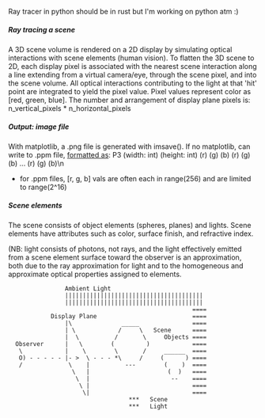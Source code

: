 Ray tracer
in python
should be in rust 
but I'm working on python atm
:)

##### Ray tracing a scene
A 3D scene volume is rendered on a 2D display by simulating optical interactions with scene elements (human vision).
To flatten the 3D scene to 2D, each display pixel is associated with the nearest scene interaction along a line extending from a virtual camera/eye, through the scene pixel, and into the scene volume. All optical interactions contributing to the light at that 'hit' point are integrated to yield the pixel value. Pixel values represent color as [red, green, blue]. The number and arrangement of display plane pixels is:
n_vertical_pixels * n_horizontal_pixels

##### Output: image file
With matplotlib, a .png file is generated with imsave().
If no matplotlib, can write to .ppm file, [formatted as](http://netpbm.sourceforge.net/doc/ppm.html):
P3 (width: int) (height: int) (r) (g) (b) (r) (g) (b) ... (r) (g) (b)\n
- for .ppm files, [r, g, b] vals are often each in range(256) and are limited to range(2^16)

##### Scene elements
The scene consists of object elements (spheres, planes) and lights. Scene elements have attributes such as color, surface finish, and refractive index.

(NB: light consists of photons, not rays, and the light effectively emitted from a scene element surface toward the observer is an approximation, both due to the ray approximation for light and to the homogeneous and approximate optical properties assigned to elements.

                    Ambient Light
                    |||||||||||||||||||||||||||||||||||||||
                    |||||||||||||||||||||||||||||||||||||||
                                                        ====
                Display Plane                           ====
                    |\              _____               ====
                    | \            /     \   Scene      ====
                    |  \          /       \     Objects ====
      Observer      |   \        (         )            ====
       \            |    \        \       /     ______  ====
       O) - - - - - |- >  \ - - - *\     /     (      ) ====
       /             \    |          ---        (    )  ====
                      \   |                      (  )   ====
                       \  |                       --    ====
                        \ |                             ====
                         \|                             ====
                                      ***   Scene
                                      ***   Light
